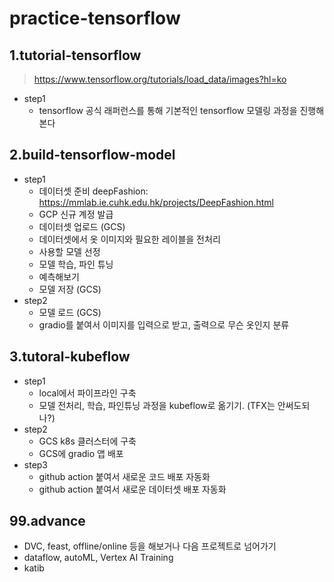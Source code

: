 # practice-tensorflow

## 1.tutorial-tensorflow
> https://www.tensorflow.org/tutorials/load_data/images?hl=ko

* step1 
    - tensorflow 공식 래퍼런스를 통해 기본적인 tensorflow 모델링 과정을 진행해본다

## 2.build-tensorflow-model

* step1
	- 데이터셋 준비 deepFashion: https://mmlab.ie.cuhk.edu.hk/projects/DeepFashion.html
	- GCP 신규 계정 발급
	- 데이터셋 업로드 (GCS)
	- 데이터셋에서 옷 이미지와 필요한 레이블을 전처리
	- 사용할 모델 선정
	- 모델 학습, 파인 튜닝
	- 예측해보기
	- 모델 저장 (GCS)
* step2
	- 모델 로드 (GCS)
	- gradio를 붙여서 이미지를 입력으로 받고, 출력으로 무슨 옷인지 분류

## 3.tutoral-kubeflow

* step1
	- local에서 파이프라인 구축
	- 모델 전처리, 학습, 파인튜닝 과정을 kubeflow로 옮기기. (TFX는 안써도되나?)
* step2
	- GCS k8s 클러스터에 구축
	- GCS에 gradio 앱 배포
* step3
	- github action 붙여서 새로운 코드 배포 자동화
	- github action 붙여서 새로운 데이터셋 배포 자동화

## 99.advance

* DVC, feast, offline/online 등을 해보거나 다음 프로젝트로 넘어가기
* dataflow, autoML, Vertex AI Training
* katib
 